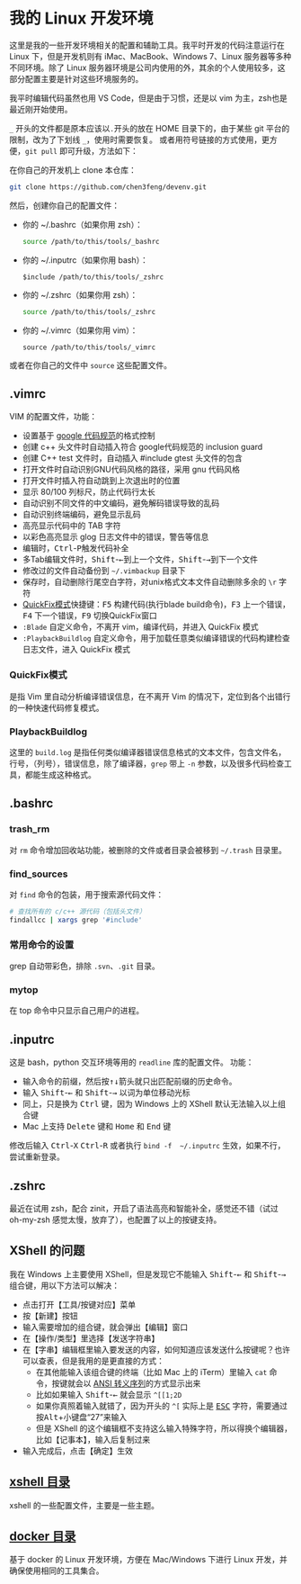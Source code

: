 # 我的 Linux 开发环境

这里是我的一些开发环境相关的配置和辅助工具。我平时开发的代码注意运行在 Linux 下，但是开发机则有 iMac、MacBook、Windows 7、Linux 服务器等多种不同环境。除了 Linux 服务器环境是公司内使用的外，其余的个人使用较多，这部分配置主要是针对这些环境服务的。

我平时编辑代码虽然也用 VS Code，但是由于习惯，还是以 vim 为主，zsh也是最近刚开始使用。

`_` 开头的文件都是原本应该以`.`开头的放在 HOME 目录下的，由于某些 git 平台的限制，改为了下划线 `_`，使用时需要恢复。
或者用符号链接的方式使用，更方便，`git pull` 即可升级，方法如下：

在你自己的开发机上 clone 本仓库：
```bash
git clone https://github.com/chen3feng/devenv.git
```

然后，创建你自己的配置文件：

- 你的 ~/.bashrc（如果你用 zsh）：
  ```bash
  source /path/to/this/tools/_bashrc
  ```
- 你的 ~/.inputrc（如果你用 bash）：
  ```inputrc
  $include /path/to/this/tools/_zshrc
  ```
- 你的 ~/.zshrc（如果你用 zsh）：
  ```zsh
  source /path/to/this/tools/_zshrc
  ```
- 你的 ~/.vimrc（如果你用 vim）：
  ```vim
  source /path/to/this/tools/_vimrc
  ```

或者在你自己的文件中 `source` 这些配置文件。

## .vimrc
VIM 的配置文件，功能：
* 设置基于 [google 代码规范](http://google.github.io/styleguide/)的格式控制
* 创建 c++ 头文件时自动插入符合 google代码规范的 inclusion guard
* 创建 C++ test 文件时，自动插入 #include gtest 头文件的包含
* 打开文件时自动识别GNU代码风格的路径，采用 gnu 代码风格
* 打开文件时插入符自动跳到上次退出时的位置
* 显示 80/100 列标尺，防止代码行太长
* 自动识别不同文件的中文编码，避免解码错误导致的乱码
* 自动识别终端编码，避免显示乱码
* 高亮显示代码中的 TAB 字符
* 以彩色高亮显示 glog 日志文件中的错误，警告等信息
* 编辑时，<kbd>Ctrl</kbd>-<kbd>P</kbd>触发代码补全
* 多Tab编辑文件时，<kbd>Shift</kbd>-<kbd>←</kbd>到上一个文件，<kbd>Shift</kbd>-<kbd>→</kbd>到下一个文件
* 修改过的文件自动备份到 `~/.vimbackup` 目录下
* 保存时，自动删除行尾空白字符，对unix格式文本文件自动删除多余的 `\r` 字符
* [QuickFix模式](http://vimcdoc.sourceforge.net/doc/quickfix.html)快捷键：<kbd>F5</kbd> 构建代码(执行blade build命令)，<kbd>F3</kbd> 上一个错误，<kbd>F4</kbd> 下一个错误，<kbd>F9</kbd> 切换QuickFix窗口
* `:Blade` 自定义命令，不离开 vim，编译代码，并进入 QuickFix 模式
* `:PlaybackBuildlog` 自定义命令，用于加载任意类似编译错误的代码构建检查日志文件，进入 QuickFix 模式

### QuickFix模式
是指 Vim 里自动分析编译错误信息，在不离开 Vim 的情况下，定位到各个出错行的一种快速代码修复模式。

### PlaybackBuildlog
这里的 `build.log` 是指任何类似编译器错误信息格式的文本文件，包含文件名，行号，（列号），错误信息，除了编译器，`grep` 带上 `-n` 参数，以及很多代码检查工具，都能生成这种格式。

## .bashrc

### trash\_rm
对 `rm` 命令增加回收站功能，被删除的文件或者目录会被移到 `~/.trash` 目录里。

### find\_sources
对 `find` 命令的包装，用于搜索源代码文件：
```bash
# 查找所有的 c/c++ 源代码（包括头文件）
findallcc | xargs grep '#include'
```

### 常用命令的设置
grep 自动带彩色，排除 `.svn`、`.git` 目录。

### mytop
在 top 命令中只显示自己用户的进程。

## .inputrc
这是 bash，python 交互环境等用的 `readline` 库的配置文件。
功能：
- 输入命令的前缀，然后按<kbd>↑</kbd><kbd>↓</kbd>箭头就只出匹配前缀的历史命令。
- 输入 <kbd>Shift</kbd>-<kbd>←</kbd> 和 <kbd>Shift</kbd>-<kbd>→</kbd> 以词为单位移动光标
- 同上，只是换为 <kbd>Ctrl</kbd> 键，因为 Windows 上的 XShell 默认无法输入以上组合键
- Mac 上支持 <kbd> Delete</kbd> 键和 <kbd>Home</kbd> 和 <kbd>End</kbd> 键

修改后输入 <kbd>Ctrl</kbd>-<kbd>X</kbd> <kbd>Ctrl</kbd>-<kbd>R</kbd> 或者执行 `bind -f  ~/.inputrc` 生效，如果不行，尝试重新登录。

## .zshrc
最近在试用 zsh，配合 zinit，开启了语法高亮和智能补全，感觉还不错（试过 oh-my-zsh 感觉太慢，放弃了），也配置了以上的按键支持。

## XShell 的问题
我在 Windows 上主要使用 XShell，但是发现它不能输入 <kbd>Shift</kbd>-<kbd>←</kbd> 和 <kbd>Shift</kbd>-<kbd>→</kbd> 组合键，用以下方法可以解决：
- 点击打开【工具/按键对应】菜单
- 按【新建】按钮
- 输入需要增加的组合键，就会弹出【编辑】窗口
- 在【操作/类型】里选择【发送字符串】
- 在【字串】编辑框里输入要发送的内容，如何知道应该发送什么按键呢？也许可以查表，但是我用的是更直接的方式：
  - 在其他能输入该组合键的终端（比如 Mac 上的 iTerm）里输入 `cat` 命令，按键就会以 [ANSI 转义序列](https://zh.wikipedia.org/wiki/ANSI%E8%BD%AC%E4%B9%89%E5%BA%8F%E5%88%97)的方式显示出来
  - 比如如果输入 <kbd>Shift</kbd>-<kbd>←</kbd> 就会显示 `^[[1;2D`
  - 如果你真照着输入就错了，因为开头的 `^[` 实际上是 [<kbd>ESC</kbd>](https://zh.wikipedia.org/wiki/%E9%80%80%E5%87%BA%E9%94%AE) 字符，需要通过按<kbd>Alt</kbd>+小键盘“27”来输入
  - 但是 XShell 的这个编辑框不支持这么输入特殊字符，所以得换个编辑器，比如【记事本】，输入后复制过来
- 输入完成后，点击【确定】生效

## [xshell 目录](xshell)
xshell 的一些配置文件，主要是一些主题。

## [docker 目录](docker)
基于 docker 的 Linux 开发环境，方便在 Mac/Windows 下进行 Linux 开发，并确保使用相同的工具集合。
